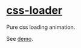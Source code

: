 # [css-loader](http://fareco.github.io/css-loader/)

Pure css loading animation.

See [demo](http://fareco.github.io/css-loader/).
